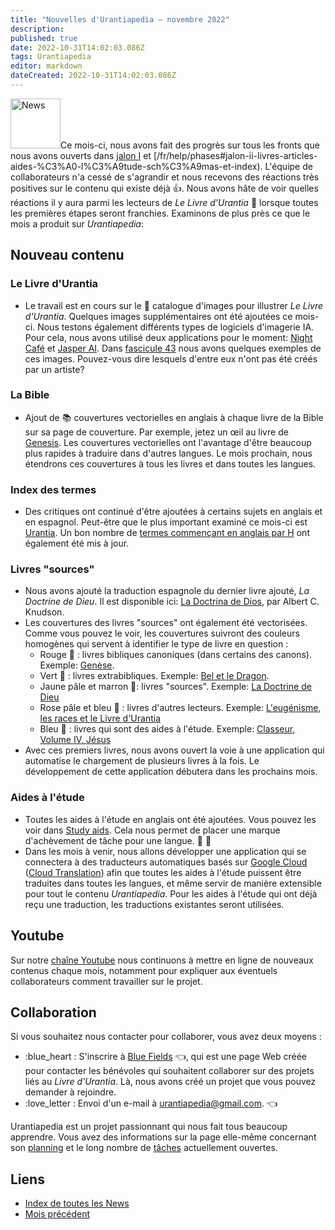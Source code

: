 ```yaml
---
title: "Nouvelles d'Urantiapedia — novembre 2022"
description: 
published: true
date: 2022-10-31T14:02:03.086Z
tags: Urantiapedia
editor: markdown
dateCreated: 2022-10-31T14:02:03.086Z
---
```


<img src="/_assets/svg/icon-news.svg" alt="News" style="width: 80px;">Ce mois-ci, nous avons fait des progrès sur tous les fronts que nous avons ouverts dans [jalon I](/fr/help/phases#jalon-i-le-livre-durantia-la-bible-et-lindex-des-sujets) et [/fr/help/phases#jalon-ii-livres-articles-aides-%C3%A0-l%C3%A9tude-sch%C3%A9mas-et-index). L'équipe de collaborateurs n'a cessé de s'agrandir et nous recevons des réactions très positives sur le contenu qui existe déjà :+1:. Nous avons hâte de voir quelles réactions il y aura parmi les lecteurs de _Le Livre d'Urantia_ :blue_book: lorsque toutes les premières étapes seront franchies. Examinons de plus près ce que le mois a produit sur _Urantiapedia_:

## Nouveau contenu

### Le Livre d'Urantia

- Le travail est en cours sur le :sunrise_over_mountains: catalogue d'images pour illustrer _Le Livre d'Urantia_. Quelques images supplémentaires ont été ajoutées ce mois-ci. Nous testons également différents types de logiciels d'imagerie IA. Pour cela, nous avons utilisé deux applications pour le moment: [Night Café](https://creator.nightcafe.studio/) et [Jasper AI](https://www.jasper.ai/). Dans [fascicule 43](/fr/The_Urantia_Book/43) nous avons quelques exemples de ces images. Pouvez-vous dire lesquels d'entre eux n'ont pas été créés par un artiste?

### La Bible

- Ajout de :books: couvertures vectorielles en anglais à chaque livre de la Bible sur sa page de couverture. Par exemple, jetez un œil au livre de [Genesis](/en/Bible/Genesis). Les couvertures vectorielles ont l'avantage d'être beaucoup plus rapides à traduire dans d'autres langues. Le mois prochain, nous étendrons ces couvertures à tous les livres et dans toutes les langues.

### Index des termes 

- Des critiques ont continué d'être ajoutées à certains sujets en anglais et en espagnol. Peut-être que le plus important examiné ce mois-ci est [Urantia](/en/topic/Urantia). Un bon nombre de [termes commençant en anglais par H](/en/index/topics#h) ont également été mis à jour. 

### Livres "sources"

- Nous avons ajouté la traduction espagnole du dernier livre ajouté, _La Doctrine de Dieu_. Il est disponible ici: [La Doctrina de Dios](/es/book/Albert_C_Knudson/The_Doctrine_of_God), par Albert C. Knudson. 
- Les couvertures des livres "sources" ont également été vectorisées. Comme vous pouvez le voir, les couvertures suivront des couleurs homogènes qui servent à identifier le type de livre en question : 
  - Rouge :closed_book: : livres bibliques canoniques (dans certains des canons). Exemple: [Genèse](/en/Bible/Genesis). 
  - Vert :green_book: : livres extrabibliques. Exemple: [Bel et le Dragon](/en/Bible/Bel_and_the_Dragon).
  - Jaune pâle et marron :ledger:: livres "sources". Exemple: [La Doctrine de Dieu](/en/book/Albert_C_Knudson/The_Doctrine_of_God)
  - Rose pâle et bleu :notebook_with_decorative_cover: : livres d'autres lecteurs. Exemple: [L'eugénisme, les races et le Livre d'Urantia](/en/book/Halbert_Katzen/Eugenics_Race_and_The_Urantia_Book) 
  - Bleu :blue_book: : livres qui sont des aides à l'étude. Exemple: [Classeur, Volume IV, Jésus](/en/article/William_S_Sadler/Workbook_4_Jesus) 
- Avec ces premiers livres, nous avons ouvert la voie à une application qui automatise le chargement de plusieurs livres à la fois. Le développement de cette application débutera dans les prochains mois. 

### Aides à l'étude 

- Toutes les aides à l'étude en anglais ont été ajoutées. Vous pouvez les voir dans [Study aids](/en/index/study_aids). Cela nous permet de placer une marque d'achèvement de tâche pour une langue. :tada: :tada:
- Dans les mois à venir, nous allons développer une application qui se connectera à des traducteurs automatiques basés sur [Google Cloud](https://cloud.google.com/gcp/) ([Cloud Translation](https://cloud.google.com/translate/docs/)) afin que toutes les aides à l'étude puissent être traduites dans toutes les langues, et même servir de manière extensible pour tout le contenu _Urantiapedia_. Pour les aides à l'étude qui ont déjà reçu une traduction, les traductions existantes seront utilisées.

## Youtube

Sur notre [chaîne Youtube](https://www.youtube.com/channel/UC-K1YO635YwxKwjwZGTzVDw) nous continuons à mettre en ligne de nouveaux contenus chaque mois, notamment pour expliquer aux éventuels collaborateurs comment travailler sur le projet.

## Collaboration

Si vous souhaitez nous contacter pour collaborer, vous avez deux moyens :
- :blue_heart : S'inscrire à [Blue Fields](https://blue-fields.netlify.app/) :point_left:, qui est une page Web créée pour contacter les bénévoles qui souhaitent collaborer sur des projets liés au _Livre d'Urantia_. Là, nous avons créé un projet que vous pouvez demander à rejoindre.
- :love_letter : Envoi d'un e-mail à urantiapedia@gmail.com. :point_left:

Urantiapedia est un projet passionnant qui nous fait tous beaucoup apprendre. Vous avez des informations sur la page elle-même concernant son [planning](/fr/help/phases) et le long nombre de [tâches](/fr/help/status) actuellement ouvertes.


## Liens 

- [Index de toutes les News](/fr/news)
- [Mois précédent](/fr/news/2022/10)